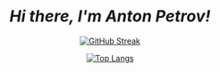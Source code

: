 <h1 align="center"><b><i> Hi there, I'm Anton Petrov! </i></b> </h1>



<!--
 <a href="your-python-URL">
    <img src="https://img.shields.io/badge/python-3670A0?style=for-the-badge&logo=python&logoColor=ffdd54" alt="Python Badge"/>
 </a>
  
<a href="your-javascript-URL">
    <img src="https://img.shields.io/badge/javascript-%23323330.svg?style=for-the-badge&logo=javascript&logoColor=%23F7DF1E" alt="JavaScript Badge"/>
  </a>
-->  

<div id="badges" align="center">

[![GitHub Streak](http://github-readme-streak-stats.herokuapp.com?user=tonytech83&theme=dark&background=000000)](https://git.io/streak-stats)

[![Top Langs](https://github-readme-stats.vercel.app/api/top-langs/?username=tonytech83&layout=compact&theme=vision-friendly-dark)](https://github.com/anuraghazra/github-readme-stats)
